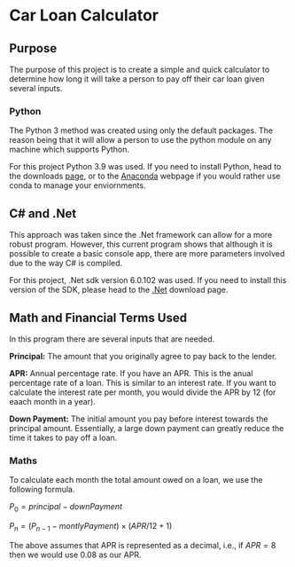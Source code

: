 # Car Loan Calculator

## Purpose

The purpose of this project is to create a simple and quick calculator to determine how long it will take a person to pay off their car loan given several inputs.

### Python

The Python 3 method was created using only the default packages. The reason being that it will allow a person to use the python module on any machine which supports Python.

For this project Python 3.9 was used. If you need to install Python, head to the downloads [page](https://www.python.org/downloads/), or to the [Anaconda](https://www.anaconda.com/products/individual) webpage if you would rather use conda to manage your enviornments.

## C# and .Net

This approach was taken since the .Net framework can allow for a more robust program. However, this current program shows that although it is possible to create a basic console app, there are more parameters involved due to the way C# is compiled.

For this project, .Net sdk version 6.0.102 was used. If you need to install this version of the SDK, please head to the [.Net](https://dotnet.microsoft.com/en-us/download/dotnet/6.0) download page.

## Math and Financial Terms Used

In this program there are several inputs that are needed.

**Principal:** The amount that you originally agree to pay back to the lender.

**APR:** Annual percentage rate. If you have an APR. This is the anual percentage rate of a loan. This is similar to an interest rate. If you want to calculate the interest rate per month, you would divide the APR by 12 (for eaach month in a year).

**Down Payment:** The initial amount you pay before interest towards the principal amount. Essentially, a large down payment can greatly reduce the time it takes to pay off a loan.

### Maths

To calculate each month the total amount owed on a loan, we use the following formula.

$P_0 = principal - downPayment$

$P_n = (P_{n-1}- montlyPayment) \times (APR/12 + 1)$

The above assumes that APR is represented as a decimal, i.e., if $APR=8%$ then we would use $0.08$ as our APR.

